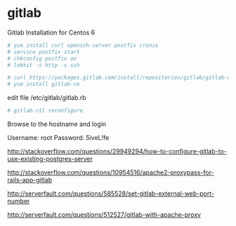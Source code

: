 # gitlab
Gitlab Installation for Centos 6

```sh
# yum install curl openssh-server postfix cronie
# service postfix start
# chkconfig postfix on
# lokkit -s http -s ssh
```

```sh
# curl https://packages.gitlab.com/install/repositories/gitlab/gitlab-ce/script.rpm.sh | bash
# yum install gitlab-ce
```
edit file /etc/gitlab/gitlab.rb
```sh
# gitlab-ctl reconfigure
```

Browse to the hostname and login

Username: root 
Password: 5iveL!fe


http://stackoverflow.com/questions/29949294/how-to-configure-gitlab-to-use-existing-postgres-server

http://stackoverflow.com/questions/10954516/apache2-proxypass-for-rails-app-gitlab

http://serverfault.com/questions/585528/set-gitlab-external-web-port-number

http://serverfault.com/questions/512527/gitlab-with-apache-proxy


